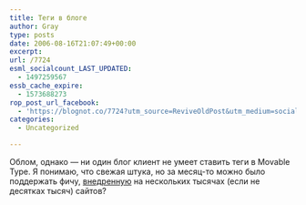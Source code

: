 ```yaml
---
title: Теги в блоге
author: Gray
type: posts
date: 2006-08-16T21:07:49+00:00
excerpt:
url: /7724
esml_socialcount_LAST_UPDATED:
  - 1497259567
essb_cache_expire:
  - 1573688273
rop_post_url_facebook:
  - 'https://blognot.co/7724?utm_source=ReviveOldPost&utm_medium=social&utm_campaign=ReviveOldPost'
categories:
  - Uncategorized

---
```








Облом, однако &#8212; ни один блог клиент не умеет ставить теги в Movable Type. Я понимаю, что свежая штука, но за месяц-то можно было поддержать фичу, <a href="http://www.google.com/search?hs=H6S&hl=en&lr=&safe=off&c2coff=1&client=firefox-a&rls=org.mozilla%3Aen-US%3Aofficial&q=%22Powered+by+Movable+Type+3.31%22&btnG=Search" target="_blank">внедренную</a> на нескольких тысячах (если не десятках тысяч) сайтов?